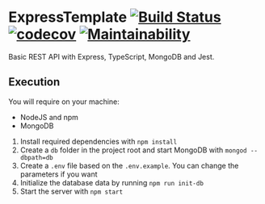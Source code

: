 # ExpressTemplate [![Build Status](https://travis-ci.org/AmosTrask/ExpressTemplate.svg?branch=master)](https://travis-ci.org/AmosTrask/ExpressTemplate) [![codecov](https://codecov.io/gh/AmosTrask/ExpressTemplate/branch/master/graph/badge.svg)](https://codecov.io/gh/AmosTrask/ExpressTemplate) [![Maintainability](https://api.codeclimate.com/v1/badges/8d0c08e846d49fad2cf0/maintainability)](https://codeclimate.com/github/AmosTrask/ExpressTemplate/maintainability)

Basic REST API with Express, TypeScript, MongoDB and Jest.

## Execution

You will require on your machine:
- NodeJS and npm
- MongoDB

1. Install required dependencies with `npm install`
2. Create a `db` folder in the project root and start MongoDB with `mongod --dbpath=db`
3. Create a `.env` file based on the `.env.example`. You can change the parameters if you want
4. Initialize the database data by running `npm run init-db`
5. Start the server with `npm start`

